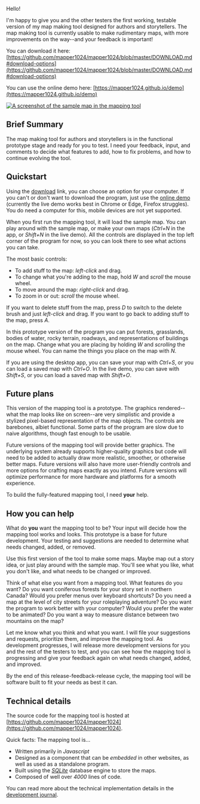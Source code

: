 Hello!

I'm happy to give you and the other testers the first working, testable version of my map making tool designed for authors and storytellers. The map making tool is currently usable to make rudimentary maps, with more improvements on the way--and your feedback is important!

You can download it here: [https://github.com/mapper1024/mapper1024/blob/master/DOWNLOAD.md#download-options](https://github.com/mapper1024/mapper1024/blob/master/DOWNLOAD.md#download-options)

You can use the online demo here: [https://mapper1024.github.io/demo](https://mapper1024.github.io/demo)

[![A screenshot of the sample map in the mapping tool](https://mapper1024.github.io/screenshots/sample_map_2022_07_30.thumb.png)](https://mapper1024.github.io/screenshots/sample_map_2022_07_30.png)

Brief Summary
-------------
The map making tool for authors and storytellers is in the functional prototype stage and ready for you to test. I need your feedback, input, and comments to decide what features to add, how to fix problems, and how to continue evolving the tool.

Quickstart
----------
Using the [download](https://github.com/mapper1024/mapper1024/blob/master/DOWNLOAD.md#download-options) link, you can choose an option for your computer. If you can't or don't want to download the program, just use the [online demo](https://mapper1024.github.io/demo) (currently the live demo works best in Chrome or Edge, Firefox struggles). You do need a computer for this, mobile devices are not yet supported.

When you first run the mapping tool, it will load the sample map. You can play around with the sample map, or make your own maps (*Ctrl+N* in the app, or *Shift+N* in the live demo). All the controls are displayed in the top left corner of the program for now, so you can look there to see what actions you can take.

The most basic controls:
* To add stuff to the map: *left-click* and drag.
* To change what you're adding to the map, hold *W* and *scroll* the mouse wheel.
* To move around the map: *right-click* and drag.
* To zoom in or out: *scroll* the mouse wheel.

If you want to delete stuff from the map, press *D* to switch to the delete brush and just *left-click* and drag.
If you want to go back to adding stuff to the map, press *A*.

In this prototype version of the program you can put forests, grasslands, bodies of water, rocky terrain, roadways, and representations of buildings on the map. Change what you are placing by holding *W* and *scrolling* the mouse wheel. You can name the things you place on the map with *N*.

If you are using the desktop app, you can save your map with *Ctrl+S*, or you can load a saved map with *Ctrl+O*. In the live demo, you can save with *Shift+S*, or you can load a saved map with *Shift+O*.

Future plans
------------
This version of the mapping tool is a prototype. The graphics rendered--what the map looks like on screen--are very simplistic and provide a stylized pixel-based representation of the map objects. The controls are barebones, albiet functional. Some parts of the program are slow due to naive algorithms, though fast enough to be usable.

Future versions of the mapping tool will provide better graphics. The underlying system already supports higher-quality graphics but code will need to be added to actually draw more realistic, smoother, or otherwise better maps. Future versions will also have more user-friendly controls and more options for crafting maps exactly as you intend. Future versions will optimize performance for more hardware and platforms for a smooth experience.

To build the fully-featured mapping tool, I need **your** help.

How you can help
----------------
What do **you** want the mapping tool to be? Your input will decide how the mapping tool works and looks. This prototype is a base for future development. Your testing and suggestions are needed to determine what needs changed, added, or removed.

Use this first version of the tool to make some maps. Maybe map out a story idea, or just play around with the sample map. You'll see what you like, what you don't like, and what needs to be changed or improved.

Think of what else you want from a mapping tool. What features do you want? Do you want coniferous forests for your story set in northern Canada? Would you prefer menus over keyboard shortcuts? Do you need a map at the level of city streets for your roleplaying adventure? Do you want the program to work better with your computer? Would you prefer the water to be animated? Do you want a way to measure distance between two mountains on the map?

Let me know what you think and what you want. I will file your suggestions and requests, prioritize them, and improve the mapping tool. As development progresses, I will release more development versions for you and the rest of the testers to test, and you can see how the mapping tool is progressing and give your feedback again on what needs changed, added, and improved.

By the end of this release-feedback-release cycle, the mapping tool will be software built to fit your needs as best it can.

Technical details
-----------------
The source code for the mapping tool is hosted at [https://github.com/mapper1024/mapper1024](https://github.com/mapper1024/mapper1024).

Quick facts: The mapping tool is...
* Written primarily in *Javascript*
* Designed as a component that can be *embedded* in other websites, as well as used as a standalone program.
* Built using the *[SQLite](https://sqlite.org)* database engine to store the maps.
* Composed of well over *4000* lines of code.

You can read more about the technical implementation details in the [development journal](https://github.com/mapper1024/mapper1024/blob/master/doc/JOURNAL.md#functional-prototype-summer-2022).
